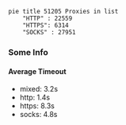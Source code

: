 
```mermaid
pie title 51205 Proxies in list
    "HTTP" : 22559
    "HTTPS": 6314
    "SOCKS" : 27951
```

### Some Info
#### Average Timeout

- mixed: 3.2s
- http: 1.4s
- https: 8.3s
- socks: 4.8s